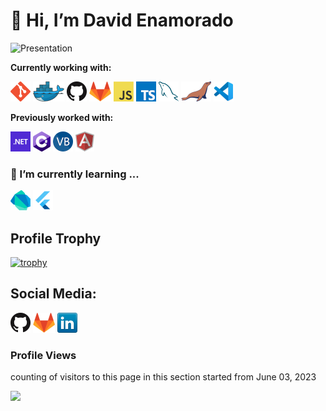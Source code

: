 # 👋 Hi, I’m David Enamorado

![Presentation](gifs/presentation.gif)


**Currently working with:**

<a href="https://git-scm.com/" title="Git"><img src="icons/git.png" /></a>
<a href="https://www.docker.com/" title="Docker"><img src="icons/docker.png" /></a>
<a href="https://github.com/" title="GitHub"><img src="icons/github.png" /></a>
<a href="https://gitlab.com/" title="GitLab"><img src="icons/gitlab.png" /></a>
<a href="https://en.wikipedia.org/wiki/JavaScript" title="JavaScript"><img src="icons/javascript.png" /></a>
<a href="https://www.typescriptlang.org/" title="TypeScript"><img src="icons/typescript.png" /></a>
<a href="https://www.mysql.com/" title="MySQL"><img src="icons/mysql.png" /></a>
<a href="https://mariadb.org/" title="MariaDB"><img src="icons/mariadb.png" /></a>
<a href="https://code.visualstudio.com/" title="Visual Studio Code"><img src="icons/vscode.png" /></a>

**Previously worked with:**

<a href="https://dotnet.microsoft.com/" title="dotNet"><img src="icons/dotnet.png" /></a>
<a href="http://csharp.net/" title="C#"><img src="icons/csharp.png" /></a>
<a href="https://docs.microsoft.com/en-us/dotnet/visual-basic/" title="Visual Basic"><img src="icons/vbnet.png" /></a>
<a href="https://angular.io/" title="Angular"><img src="icons/angular.png" /></a>


### 🌱 I’m currently learning ...
<a href="https://dart.dev/" title="Dart"><img src="icons/dartlang.png" /></a>
<a href="https://flutter.dev/" title="Flutter"><img src="icons/flutter.png" /></a>



## Profile Trophy
[![trophy](https://github-profile-trophy.vercel.app/?username=turyfay&row=1&column=4&theme=dracula)](https://github.com/ryo-ma/github-profile-trophy)

## **Social Media:**

[![GitHub](icons/github.png)](https://github.com/Turyfay)
[![GitLab](icons/gitlab.png)](https://gitlab.com/david.enamorado)
[![LinkedIn](icons/linkedin.png)](https://www.linkedin.com/in/denamorado/)


### Profile Views
counting of visitors to this page in this section started from June 03, 2023

![](https://count.getloli.com/get/@Turyfay.github.readme)
</br>
